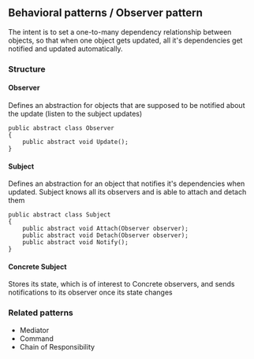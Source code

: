 ## Behavioral patterns / Observer pattern

The intent is to set a one-to-many dependency relationship between objects, so that when one object gets updated, all it's dependencies get notified and updated automatically. 

### Structure
#### Observer
Defines an abstraction for objects that are supposed to be notified about the update (listen to the subject updates)
```
public abstract class Observer
{
    public abstract void Update();
}

```
#### Subject
Defines an abstraction for an object that notifies it's dependencies when updated. 
Subject knows all its observers and is able to attach and detach them
```
public abstract class Subject
{
    public abstract void Attach(Observer observer);
    public abstract void Detach(Observer observer);
    public abstract void Notify();
}

```
#### Concrete Subject 
Stores its state, which is of interest to Concrete observers, and sends notifications to its observer once its state changes


### Related patterns
- Mediator
- Command
- Chain of Responsibility
